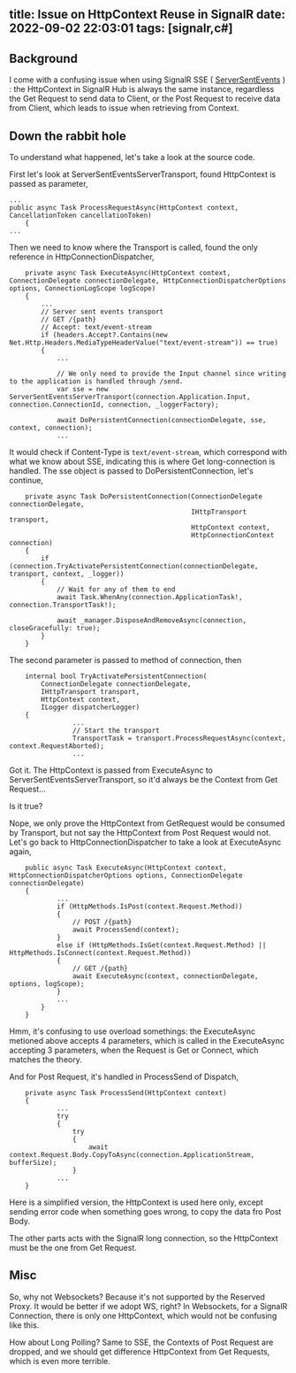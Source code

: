 title: Issue on HttpContext Reuse in SignalR
date: 2022-09-02 22:03:01
tags: [signalr,c#]
---

## Background

I come with a confusing issue when using SignalR SSE ( [ServerSentEvents](https://developer.mozilla.org/en-US/docs/Web/API/Server-sent_events/Using_server-sent_events "") ) : the HttpContext in SignalR Hub is always the same instance, regardless the Get Request to send data to Client, or the Post Request to receive data from Client, which leads to issue when retrieving from Context. <!-- more -->

## Down the rabbit hole

To understand what happened, let's take a look at the source code.

First let's look at ServerSentEventsServerTransport, found HttpContext is passed as parameter,
```CSharp
...
public async Task ProcessRequestAsync(HttpContext context, CancellationToken cancellationToken)
    {
...
```
Then we need to know where the Transport is called, found the only reference in HttpConnectionDispatcher,
```CSharp
    private async Task ExecuteAsync(HttpContext context, ConnectionDelegate connectionDelegate, HttpConnectionDispatcherOptions options, ConnectionLogScope logScope)
    {
        ...
        // Server sent events transport
        // GET /{path}
        // Accept: text/event-stream
        if (headers.Accept?.Contains(new Net.Http.Headers.MediaTypeHeaderValue("text/event-stream")) == true)
        {
            ...

            // We only need to provide the Input channel since writing to the application is handled through /send.
            var sse = new ServerSentEventsServerTransport(connection.Application.Input, connection.ConnectionId, connection, _loggerFactory);

            await DoPersistentConnection(connectionDelegate, sse, context, connection);
            ...            
```
It would check if Content-Type is `text/event-stream`, which correspond with what we know about SSE, indicating this is where Get long-connection is handled.
The sse object is passed to DoPersistentConnection, let's continue,
```CSharp
    private async Task DoPersistentConnection(ConnectionDelegate connectionDelegate,
                                              IHttpTransport transport,
                                              HttpContext context,
                                              HttpConnectionContext connection)
    {
        if (connection.TryActivatePersistentConnection(connectionDelegate, transport, context, _logger))
        {
            // Wait for any of them to end
            await Task.WhenAny(connection.ApplicationTask!, connection.TransportTask!);

            await _manager.DisposeAndRemoveAsync(connection, closeGracefully: true);
        }
    }
```
The second parameter is passed to method of connection, then
```CSharp
    internal bool TryActivatePersistentConnection(
        ConnectionDelegate connectionDelegate,
        IHttpTransport transport,
        HttpContext context,
        ILogger dispatcherLogger)
    {
                ...
                // Start the transport
                TransportTask = transport.ProcessRequestAsync(context, context.RequestAborted);
                ...
```
Got it. The HttpContext is passed from ExecuteAsync to ServerSentEventsServerTransport, so it'd always be the Context from Get Request...

Is it true?

Nope, we only prove the HttpContext from GetRequest would be consumed by Transport, but not say the HttpContext from Post Request would not. Let's go back to HttpConnectionDispatcher to take a look at ExecuteAsync again,

```CSharp
    public async Task ExecuteAsync(HttpContext context, HttpConnectionDispatcherOptions options, ConnectionDelegate connectionDelegate)
    {
            ...
            if (HttpMethods.IsPost(context.Request.Method))
            {
                // POST /{path}
                await ProcessSend(context);
            }
            else if (HttpMethods.IsGet(context.Request.Method) || HttpMethods.IsConnect(context.Request.Method))
            {
                // GET /{path}
                await ExecuteAsync(context, connectionDelegate, options, logScope);
            }
            ...
        }
    }
```
Hmm, it's confusing to use overload somethings: the ExecuteAsync metioned above accepts 4 parameters, which is called in the ExecuteAsync accepting 3 parameters, when the Request is Get or Connect, which matches the theory.

And for Post Request, it's handled in ProcessSend of Dispatch,
```CSharp
    private async Task ProcessSend(HttpContext context)
    {
            ...
            try
            {
                try
                {
                    await context.Request.Body.CopyToAsync(connection.ApplicationStream, bufferSize);
                }
            ...
    }
```
Here is a simplified version, the HttpContext is used here only, except sending error code when something goes wrong, to copy the data fro Post Body.

The other parts acts with the SignalR long connection, so the HttpContext must be the one from Get Request.

## Misc

So, why not Websockets? Because it's not supported by the Reserved Proxy. It would be better if we adopt WS, right? In Websockets, for a SignalR Connection, there is only one HttpContext, which would not be confusing like this.

How about Long Polling? Same to SSE, the Contexts of Post Request are dropped, and we should get difference HttpContext from Get Requests, which is even more terrible.
